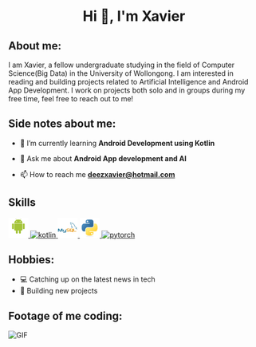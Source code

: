 <h1 align="center">Hi 👋, I'm Xavier</h1>
<h2 align="left">About me:</h2>
I am Xavier, a fellow undergraduate studying in the field of Computer Science(Big Data) in the University of Wollongong. I am interested in reading and building projects related to Artificial Intelligence and Android App Development. I work on projects both solo and in groups during my free time, feel free to reach out to me!

<h2 align="left">Side notes about me:</h2>

- 🌱 I’m currently learning **Android Development using Kotlin**

- 💬 Ask me about **Android App development and AI**

- 📫 How to reach me **deezxavier@hotmail.com**


<p align="left">
</p>

<h2 align="left">Skills</h2>
<p align="left"> <a href="https://developer.android.com" target="_blank" rel="noreferrer"> <img src="https://raw.githubusercontent.com/devicons/devicon/master/icons/android/android-original-wordmark.svg" alt="android" width="40" height="40"/> </a> <a href="https://kotlinlang.org" target="_blank" rel="noreferrer"> <img src="https://www.vectorlogo.zone/logos/kotlinlang/kotlinlang-icon.svg" alt="kotlin" width="40" height="40"/> </a> <a href="https://www.mysql.com/" target="_blank" rel="noreferrer"> <img src="https://raw.githubusercontent.com/devicons/devicon/master/icons/mysql/mysql-original-wordmark.svg" alt="mysql" width="40" height="40"/> </a> <a href="https://www.python.org" target="_blank" rel="noreferrer"> <img src="https://raw.githubusercontent.com/devicons/devicon/master/icons/python/python-original.svg" alt="python" width="40" height="40"/> </a> <a href="https://pytorch.org/" target="_blank" rel="noreferrer"> <img src="https://www.vectorlogo.zone/logos/pytorch/pytorch-icon.svg" alt="pytorch" width="40" height="40"/> </a>  </p>

<h2 align="left">Hobbies:</h2>

- 💻 Catching up on the latest news in tech
- 📰  Building new projects

<h2 align="left">Footage of me coding:</h2>
<img align="left" alt="GIF" src="https://media.giphy.com/media/1GEATImIxEXVR79Dhk/giphy.gif" />
                                                                                         







                                                                                  

